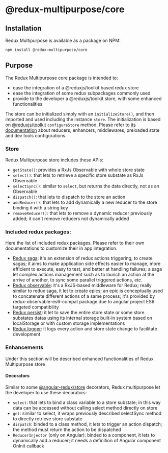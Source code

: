 # @redux-multipurpose/core

## Installation
Redux Multipurpose is available as a package on NPM:

    npm install @redux-multipurpose/core

## Purpose
The Redux Multipurpose core package is intended to:
- ease the integration of a @reduxjs/toolkit based redux store
- ease the integration of some redux subpackages commonly used
- provide to the developer a @reduxjs/toolkit store, with some enhanced functionalities

The store can be initialized simply with an `initializeStore()`, and then imported and used including the instance `store`.
The initialization is based on [@reduxjs/toolkit](https://www.npmjs.com/package/@reduxjs/toolkit) `configureStore` method. Please refer to [its documentation](https://github.com/reduxjs/redux-toolkit) about reducers, enhancers, middlewares, preloaded state and dev tools configurations.

### Store
Redux Multipurpose store includes these APIs:
- `getState()`: provides a RxJs Observable with whole store state
- `select()`: that lets to retrieve a specific store substate as RxJs Observable
- `selectSync()`: similar to `select`, but returns the data directly, not as an Observable
- `dispatch()`: that lets to dispatch to the store an action
- `addReducer()`: that lets to add dynamically a new reducer to the store binding it with a string key
- `removeReducer()`: that lets to remove a dynamic reducer previously added; it can't remove reducers not dynamically added 

### Included redux packages:
Here the list of included redux packages. Please refer to their own documentations to customize their in app integration.

- [Redux saga](https://www.npmjs.com/package/redux-saga): it's an extension of redux actions triggering, to create sagas; it aims to make application side effects easier to manage, more efficient to execute, easy to test, and better at handling failures; a saga let complex actions management such as to launch an action at the arrive of another, to sync some parallel triggered actions, etc.
- [Redux observable](https://www.npmjs.com/package/redux-observable-es6-compat): it's a RxJS-based middleware for Redux; really similar to redux saga, it let to create epics; an epic is conceptually used to concatenate different actions of a same process; it's provided by redux-observable-es6-compat package due to angular project ES6 targeted compatibility
- [Redux persist](https://www.npmjs.com/package/redux-persist): it let to save the entire store state or some store substates datas using its internal storage built-in system based on localStorage or with custom storage implementations
- [Redux logger](https://www.npmjs.com/package/redux-logger): it logs every action and store state change to facilitate development

### Enhancements
Under this section will be described enhanced functionalities of Redux Multipurpose store

#### Decorators
Similar to some [@angular-redux/store](https://www.npmjs.com/package/@angular-redux/store) decorators, Redux multipurpose let the developer to use these decorators:
- `select`: that lets to bind a class variable to a store substate; in this way data can be accessed without calling select method directly on store
- `get`: similar to select, it wraps previously described selectSync method to directly retrieve store substate
- `dispatch`: binded to a class method, it lets to trigger an action dispatch; the method must return the action to be dispatched
- `ReducerInjector` (only on Angular): binded to a component, it lets to dynamically add a reducer; it needs a definition of Angular component OnInit callback
